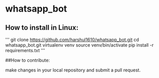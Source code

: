 # whatsapp_bot

## How to install in Linux:

'''
git clone https://github.com/harshul1610/whatsapp_bot.git
cd whatsapp_bot.git
virtualenv venv
source venv/bin/activate
pip install -r requirements.txt
'''

##How to contribute:

make changes in your local repository and submit a pull request.
